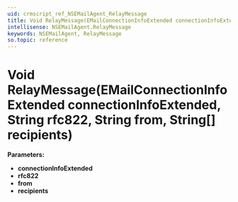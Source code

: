 ```yaml
---
uid: crmscript_ref_NSEMailAgent_RelayMessage
title: Void RelayMessage(EMailConnectionInfoExtended connectionInfoExtended, String rfc822, String from, String[] recipients)
intellisense: NSEMailAgent.RelayMessage
keywords: NSEMailAgent, RelayMessage
so.topic: reference
---
```


# Void RelayMessage(EMailConnectionInfoExtended connectionInfoExtended, String rfc822, String from, String[] recipients)

**Parameters:**
 - **connectionInfoExtended** 
 - **rfc822** 
 - **from** 
 - **recipients** 
